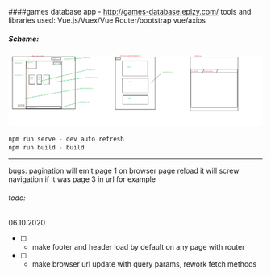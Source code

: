 ####games database app -  http://games-database.epizy.com/
tools and libraries used: Vue.js/Vuex/Vue Router/bootstrap vue/axios
##### Scheme:
![Alt text](src/assets/scheme.png?raw=true "scheme")
```sh
npm run serve - dev auto refresh
npm run build - build
```

****
bugs:
pagination will emit page 1 on browser page reload
it will screw navigation if it was page 3 in url for example

###### todo:
06.10.2020
- [ ] - make footer and header load by default on any page with router
- [ ] - make browser url update with query params, rework fetch methods